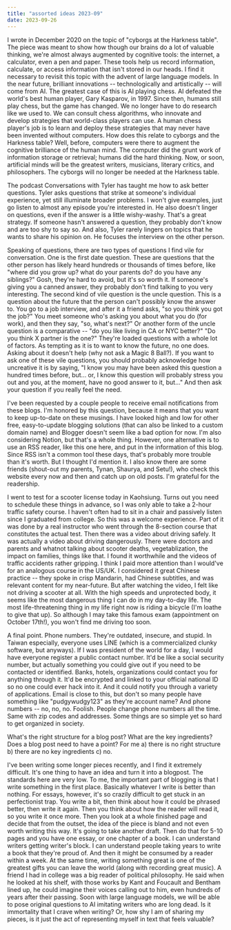 ```yaml
---
title: "assorted ideas 2023-09"
date: 2023-09-26
---
```


I wrote in December 2020 on the topic of "cyborgs at the Harkness table". The piece was meant to show how though our brains do a lot of valuable thinking, we're almost always augmented by cognitive tools: the internet, a calculator, even a pen and paper. These tools help us record information, calculate, or access information that isn't stored in our heads. I find it necessary to revisit this topic with the advent of large language models. In the near future, brilliant innovations -- technologically and artistically -- will come from AI. The greatest case of this is AI playing chess. AI defeated the world's best human player, Gary Kasparov, in 1997. Since then, humans still play chess, but the game has changed. We no longer have to do research like we used to. We can consult chess algorithms, who innovate and develop strategies that world-class players can use. A human chess player's job is to learn and deploy these strategies that may never have been invented without computers. How does this relate to cyborgs and the Harkness table? Well, before, computers were there to augment the cognitive brilliance of the human mind. The computer did the grunt work of information storage or retrieval; humans did the hard thinking. Now, or soon, artificial minds will be the greatest writers, musicians, literary critics, and philosophers. The cyborgs will no longer be needed at the Harkness table.

The podcast Conversations with Tyler has taught me how to ask better questions. Tyler asks questions that strike at someone's individual experience, yet still illuminate broader problems. I won't give examples, just go listen to almost any episode you're interested in. He also doesn't linger on questions, even if the answer is a little wishy-washy. That's a great strategy. If someone hasn't answered a question, they probably don't know and are too shy to say so. And also, Tyler rarely lingers on topics that he wants to share his opinion on. He focuses the interview on the other person.

Speaking of questions, there are two types of questions I find vile for conversation. One is the first date question. These are questions that the other person has likely heard hundreds or thousands of times before, like "where did you grow up? what do your parents do? do you have any siblings?" Gosh, they're hard to avoid, but it's so worth it. If someone's giving you a canned answer, they probably don't find talking to you very interesting. The second kind of vile question is the uncle question. This is a question about the future that the person can't possibly know the answer to. You go to a job interview, and after it a friend asks, "so you think you got the job?" You meet someone who's asking you about what you do (for work), and then they say, "so, what's next?" Or another form of the uncle question is a comparative -- "do you like living in CA or NYC better?" "Do you think X partner is the one?" They're loaded questions with a whole lot of factors. As tempting as it is to want to know the future, no one does. Asking about it doesn't help (why not ask a Magic 8 Ball?). If you want to ask one of these vile questions, you should probably acknowledge how uncreative it is by saying, "I know you may have been asked this question a hundred times before, but... or, I know this question will probably stress you out and you, at the moment, have no good answer to it, but..." And then ask your question if you really feel the need.


I've been requested by a couple people to receive email notifications from these blogs. I'm honored by this question, because it means that you want to keep up-to-date on these musings. I have looked high and low for other free, easy-to-update blogging solutions (that can also be linked to a custom domain name) and Blogger doesn't seem like a bad option for now. I'm also considering Notion, but that's a whole thing. However, one alternative is to use an RSS reader, like this one here, and put in the information of this blog. Since RSS isn't a common tool these days, that's probably more trouble than it's worth. But I thought I'd mention it. I also know there are some friends (shout-out my parents, Tynan, Shaurya, and Setu!), who check this website every now and then and catch up on old posts. I'm grateful for the readership. 

I went to test for a scooter license today in Kaohsiung. Turns out you need to schedule these things in advance, so I was only able to take a 2-hour traffic safety course. I haven't often had to sit in a chair and passively listen since I graduated from college. So this was a welcome experience. Part of it was done by a real instructor who went through the 8-section course that constitutes the actual test. Then there was a video about driving safely. It was actually a video about driving dangerously. There were doctors and parents and whatnot talking about scooter deaths, vegetablization, the impact on families, things like that. I found it worthwhile and the videos of traffic accidents rather gripping. I think I paid more attention than I would've for an analogous course in the US/UK. I considered it great Chinese practice -- they spoke in crisp Mandarin, had Chinese subtitles, and was relevant content for my near-future. But after watching the video, I felt like not driving a scooter at all. With the high speeds and unprotected body, it seems like the most dangerous thing I can do in my day-to-day life. The most life-threatening thing in my life right now is riding a bicycle (I'm loathe to give that up). So although I may take this famous exam (appointment on October 17th!), you won't find me driving too soon.

A final point. Phone numbers. They're outdated, insecure, and stupid. In Taiwan especially, everyone uses LINE (which is a commercialized clunky software, but anyways). If I was president of the world for a day, I would have everyone register a public contact number. It'd be like a social security number, but actually something you could give out if you need to be contacted or identified. Banks, hotels, organizations could contact you for anything through it. It'd be encrypted and linked to your official national ID so no one could ever hack into it. And it could notify you through a variety of applications. Email is close to this, but don't so many people have something like "pudgywudgy123" as they're account name? And phone numbers -- no, no, no. Foolish. People change phone numbers all the time. Same with zip codes and addresses. Some things are so simple yet so hard to get organized in society.

What's the right structure for a blog post? What are the key 
ingredients? Does a blog post need to have a point? For me a) there is 
no right structure b) there are no key ingredients c) no. 

I've been writing some longer pieces recently, and I find it 
extremely difficult. It's one thing to have an idea and turn it into a 
blogpost. The standards here are very low. To me, the important part of 
blogging is that I write something in the first place. Basically 
whatever I write is better than nothing. For essays, however, it's so 
crazily difficult to get stuck in an perfectionist trap. You write a 
bit, then think about how it could be phrased better, then write it 
again. Then you think about how the reader will read it, so you write it
 once more. Then you look at a whole finished page and decide that from 
the outset, the idea of the piece is bland and not even worth writing 
this way. It's going to take another draft. Then do that for 5-10 pages 
and you have one essay, or one chapter of a book. I can understand 
writers getting writer's block. I can understand people taking years to 
write a book that they're proud of. And then it might be consumed by a 
reader within a week. At the same time, writing something great is one 
of the greatest gifts you can leave the world (along with recording 
great music). A friend I had in college was a big reader of political 
philosophy. He said when he looked at his shelf, with those works by 
Kant and Foucault and Bentham lined up, he could imagine their voices 
calling out to him, even hundreds of years after their passing. Soon 
with large language models, we will be able to pose original questions 
to AI imitating writers who are long dead. Is it immortality that I 
crave when writing? Or, how shy I am of sharing my pieces, is it just 
the act of representing myself in text that feels valuable?

